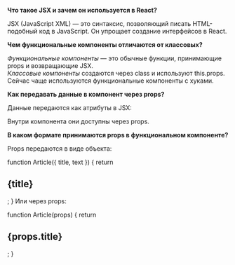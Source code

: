 **Что такое JSX и зачем он используется в React?**

JSX (JavaScript XML) — это синтаксис, позволяющий писать HTML-подобный код в JavaScript. Он упрощает создание интерфейсов в React.

**Чем функциональные компоненты отличаются от классовых?**

_Функциональные компоненты_ — это обычные функции, принимающие props и возвращающие JSX.  
_Классовые компоненты_ создаются через class и используют this.props. Сейчас чаще используются функциональные компоненты с хуками.  


**Как передавать данные в компонент через props?**

Данные передаются как атрибуты в JSX:

<Article title="Заголовок" text="Текст статьи" />
Внутри компонента они доступны через props.

**В каком формате принимаются props в функциональном компоненте?**

Props передаются в виде объекта:

function Article({ title, text }) {
  return <h2>{title}</h2>;
}
Или через props:

function Article(props) {
  return <h2>{props.title}</h2>;
}
